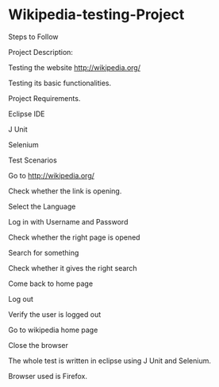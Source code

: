 # Wikipedia-testing-Project

Steps to Follow
 
Project Description:

Testing the website http://wikipedia.org/

Testing  its basic functionalities.

Project Requirements. 

Eclipse IDE

J Unit

Selenium
  
Test Scenarios

Go to http://wikipedia.org/

Check whether the link is opening.

Select the Language

Log in with Username and Password

Check whether the right page is opened

Search for something

Check whether it gives the right search

Come back to home page

Log out 

Verify the user is logged out

Go to wikipedia home page

Close the browser


The whole test is written in eclipse using J Unit and Selenium.

Browser used is Firefox.
